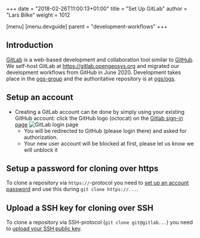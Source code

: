 +++
date = "2018-02-26T11:00:13+01:00"
title = "Set Up GitLab"
author = "Lars Bilke"
weight = 1012

[menu]
  [menu.devguide]
    parent = "development-workflows"
+++

## Introduction

[GitLab](https://gitlab.com) is a web-based development and collaboration tool similar to [GitHub](https://github.com). We self-host GitLab at <https://gitlab.opengeosys.org> and migrated our development workflows from GitHub in June 2020. Development takes place in the [ogs-group](https://gitlab.opengeosys.org/ogs) and the authoritative repository is at [ogs/ogs](https://gitlab.opengeosys.org/ogs/ogs).

## Setup an account

- Creating a GitLab account can be done by simply using your existing GitHub account: click the GitHub logo (octocat) on the [Gitlab sign-in page](https://gitlab.opengeosys.org/users/sign_in)
  ![GitLab login page](../gitlab-login.png)
  - You will be redirected to GitHub (please login there) and asked for authorization.
  - Your new user account will be blocked at first, please let us know we will unblock it

## Setup a password for cloning over https

To clone a repository via `https://`-protocol you need to [set up an account password](https://gitlab.opengeosys.org/-/profile/password/edit) and use this during `git clone https://...`.

## Upload a SSH key for cloning over SSH

To clone a repository via SSH-protocol (`git clone git@gitlab...`) you need to [upload your SSH public key](https://gitlab.opengeosys.org/-/profile/keys).
